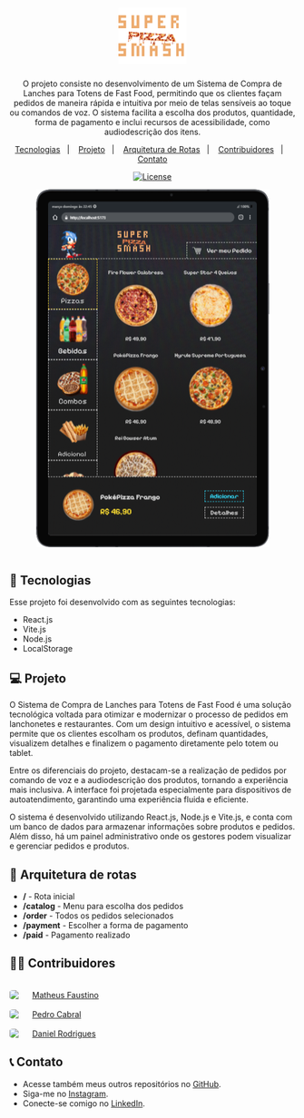 <h1 align="center"> <img alt="logo" src="./public/super-smash-pizza-logo.png" width="120"/> </h1>

<p align="center">
O projeto consiste no desenvolvimento de um Sistema de Compra de Lanches para Totens de Fast Food, permitindo que os clientes façam pedidos de maneira rápida e intuitiva por meio de telas sensíveis ao toque ou comandos de voz. O sistema facilita a escolha dos produtos, quantidade, forma de pagamento e inclui recursos de acessibilidade, como audiodescrição dos itens.
</p>

<p align="center">
  <a href="#🚀-tecnologias">Tecnologias</a>&nbsp;&nbsp;&nbsp;|&nbsp;&nbsp;&nbsp;
  <a href="#💻-projeto">Projeto</a>&nbsp;&nbsp;&nbsp;|&nbsp;&nbsp;&nbsp;
  <a href="#🚧-arquitetura-de-rotas">Arquitetura de Rotas</a>&nbsp;&nbsp;&nbsp;|&nbsp;&nbsp;&nbsp;
  <a href="#👨‍💻-contribuidores">Contribuidores</a>&nbsp;&nbsp;&nbsp;|&nbsp;&nbsp;&nbsp;
  <a href="#📞-contato">Contato</a>
</p>

<p align="center">
  <a href="">
    <img alt="License" src="https://img.shields.io/static/v1?label=license&message=MIT&color=49AA26&labelColor=000000">
  </a>
</p>

<img alt="preview" src=".github/preview.png" style="display: block; margin: auto">

<br>

## 🚀 Tecnologias

Esse projeto foi desenvolvido com as seguintes tecnologias:

- React.js
- Vite.js
- Node.js
- LocalStorage

## 💻 Projeto

O Sistema de Compra de Lanches para Totens de Fast Food é uma solução tecnológica voltada para otimizar e modernizar o processo de pedidos em lanchonetes e restaurantes. Com um design intuitivo e acessível, o sistema permite que os clientes escolham os produtos, definam quantidades, visualizem detalhes e finalizem o pagamento diretamente pelo totem ou tablet.

Entre os diferenciais do projeto, destacam-se a realização de pedidos por comando de voz e a audiodescrição dos produtos, tornando a experiência mais inclusiva. A interface foi projetada especialmente para dispositivos de autoatendimento, garantindo uma experiência fluida e eficiente.

O sistema é desenvolvido utilizando React.js, Node.js e Vite.js, e conta com um banco de dados para armazenar informações sobre produtos e pedidos. Além disso, há um painel administrativo onde os gestores podem visualizar e gerenciar pedidos e produtos.

## 🚧 Arquitetura de rotas

- **/** - Rota inicial
- **/catalog** - Menu para escolha dos pedidos
- **/order** - Todos os pedidos selecionados
- **/payment** - Escolher a forma de pagamento
- **/paid** - Pagamento realizado

## 👨‍💻 Contribuidores

<br>
<div style="display: flex; align-items: center; gap: 10px;">
  <img src="https://avatars.githubusercontent.com/u/104006185?v=4" style="width: 30px; border-radius: 20%"> <a href="https://github.com/matheusfdosan" target="_blank"> Matheus Faustino </a> 
</div>
<br>
<div style="display: flex; align-items: center; gap: 10px;">
  <img src="https://avatars.githubusercontent.com/u/166236768?v=4" style="width: 30px; border-radius: 20%"> <a href="https://github.com/PedroCabs" target="_blank"> Pedro Cabral </a> 
</div>
<br>
<div style="display: flex; align-items: center; gap: 10px;">
  <img src="https://avatars.githubusercontent.com/u/71533988?v=4" style="width: 30px; border-radius: 20%"> <a href="https://github.com/danrod278" target="_blank"> Daniel Rodrigues</a> 
</div>

## 📞 Contato

- Acesse também meus outros repositórios no [GitHub](https://github.com/matheusfdosan?tab=repositories).
- Siga-me no [Instagram](https://instagram.com/matheusfdosan).
- Conecte-se comigo no [LinkedIn](https://www.linkedin.com/in/matheusfaus/).

